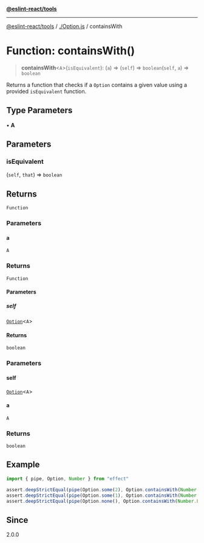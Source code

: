 [**@eslint-react/tools**](../../README.md)

***

[@eslint-react/tools](../../README.md) / [./Option.js](../README.md) / containsWith

# Function: containsWith()

> **containsWith**\<`A`\>(`isEquivalent`): (`a`) => (`self`) => `boolean`(`self`, `a`) => `boolean`

Returns a function that checks if a `Option` contains a given value using a provided `isEquivalent` function.

## Type Parameters

• **A**

## Parameters

### isEquivalent

(`self`, `that`) => `boolean`

## Returns

`Function`

### Parameters

#### a

`A`

### Returns

`Function`

#### Parameters

##### self

[`Option`](../type-aliases/Option.md)\<`A`\>

#### Returns

`boolean`

### Parameters

#### self

[`Option`](../type-aliases/Option.md)\<`A`\>

#### a

`A`

### Returns

`boolean`

## Example

```ts
import { pipe, Option, Number } from "effect"

assert.deepStrictEqual(pipe(Option.some(2), Option.containsWith(Number.Equivalence)(2)), true)
assert.deepStrictEqual(pipe(Option.some(1), Option.containsWith(Number.Equivalence)(2)), false)
assert.deepStrictEqual(pipe(Option.none(), Option.containsWith(Number.Equivalence)(2)), false)
```

## Since

2.0.0
